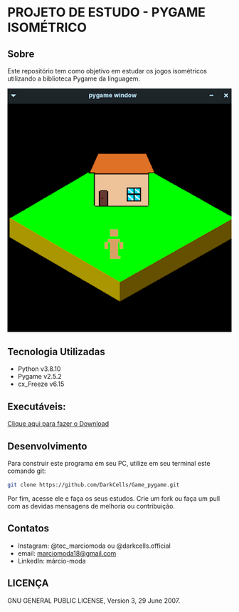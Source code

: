# PROJETO DE ESTUDO - PYGAME ISOMÉTRICO
## Sobre
 Este repositório tem como objetivo em estudar os jogos isométricos utilizando a biblioteca Pygame da linguagem.

 ![snapshot do Jogo](./assets/snapshots/print01.png)


## Tecnologia Utilizadas
- Python v3.8.10
- Pygame v2.5.2
- cx_Freeze v6.15

## Executáveis:
[Clique aqui para fazer o Download](/export/main) </p>

## Desenvolvimento
Para construir este programa em seu PC, utilize em seu terminal este comando git:
```bash
git clone https://github.com/DarkCells/Game_pygame.git
```
Por fim, acesse ele e faça os seus estudos. Crie um fork ou faça um pull com as devidas mensagens de melhoria ou contribuição.


## Contatos
- Instagram: @tec_marciomoda ou @darkcells.official
- email: marciomoda18@gmail.com
- LinkedIn: márcio-moda

## LICENÇA
GNU GENERAL PUBLIC LICENSE,                        Version 3, 29 June 2007.
